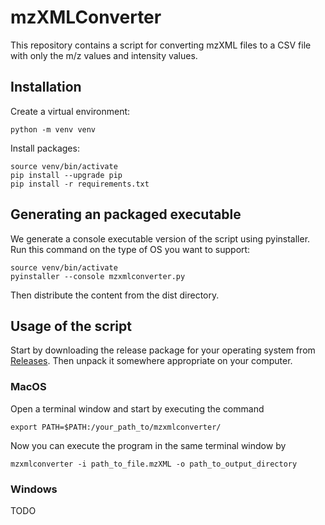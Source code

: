 # mzXMLConverter
This repository contains a script for converting mzXML files to a CSV file
with only the m/z values and intensity values.

## Installation
Create a virtual environment:
```shell
python -m venv venv
```

Install packages:
```shell
source venv/bin/activate
pip install --upgrade pip
pip install -r requirements.txt
```

## Generating an packaged executable
We generate a console executable version of the script using pyinstaller.
Run this command on the type of OS you want to support:
```shell
source venv/bin/activate
pyinstaller --console mzxmlconverter.py
```
Then distribute the content from the dist directory.


## Usage of the script
Start by downloading the release package for your operating system
from [Releases](https://github.com/NHMDenmark/mzXMLConverter/releases).
Then unpack it somewhere appropriate on your computer.

### MacOS
Open a terminal window and start by executing the command
```shell
export PATH=$PATH:/your_path_to/mzxmlconverter/
```
Now you can execute the program in the same terminal window by
```shell
mzxmlconverter -i path_to_file.mzXML -o path_to_output_directory
```

### Windows
TODO
